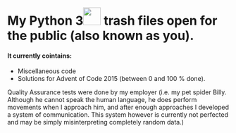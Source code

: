 # My Python 3<img src="https://www.python.org/static/opengraph-icon-200x200.png" width=40> trash files open for the public (also known as you).

#### It currently cointains:

* Miscellaneous code
* Solutions for Advent of Code 2015 (between 0 and 100 % done).


Quality Assurance tests were done by my employer (i.e. my pet spider Billy. Although he cannot speak the human language, he does perform movements when I approach him, and after enough approaches I developed a system of communication. This system however is currently not perfected and may be simply misinterpreting completely random data.)
